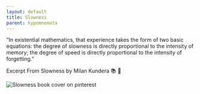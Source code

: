 ```yaml
---
layout: default
title: Slowness
parent: hypomnemata
---
```

“In existential mathematics, that experience takes the form of two basic equations: the degree of slowness is directly proportional to the intensity of memory; the degree of speed is directly proportional to the intensity of forgetting.”

Excerpt From Slowness by Milan Kundera 📚 💬

![Slowness book cover on pinterest](https://7robots.micro.blog/uploads/2024/cbc9ae7c7c.jpg "Slowness book cover on pinterest")


